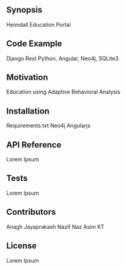 ## Synopsis

Heimdall Education Portal

## Code Example

Django Rest Python, Angular, Neo4j, SQLite3

## Motivation

Education using Adaptive Behavioral Analysis

## Installation

Requirements.txt
Neo4j
Angularjs

## API Reference

Lorem Ipsum

## Tests

Lorem Ipsum

## Contributors

Anagh Jayaprakash
Nazif Naz
Asim KT

## License

Lorem Ipsum